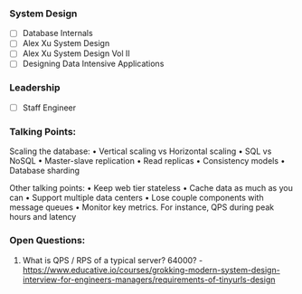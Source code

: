 
### System Design

- [ ] Database Internals
- [ ] Alex Xu System Design
- [ ] Alex Xu System Design Vol II
- [ ] Designing Data Intensive Applications

### Leadership

- [ ] Staff Engineer

### Talking Points:

Scaling the database: 
• Vertical scaling vs Horizontal scaling 
• SQL vs NoSQL 
• Master-slave replication 
• Read replicas 
• Consistency models 
• Database sharding 

Other talking points: 
• Keep web tier stateless 
• Cache data as much as you can 
• Support multiple data centers 
• Lose couple components with message queues 
• Monitor key metrics. For instance, QPS during peak hours and latency 


### Open Questions:
1. What is QPS / RPS of a typical server? 64000? - https://www.educative.io/courses/grokking-modern-system-design-interview-for-engineers-managers/requirements-of-tinyurls-design